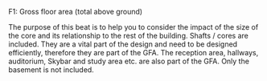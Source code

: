 F1: Gross floor area (total above ground) 

The purpose of this beat is to help you to consider the impact of the size of the core and its relationship to the rest of the building. Shafts / cores are included. They are a vital part of the design and need to be designed efficiently, therefore they are part of the GFA. The reception area, hallways, auditorium, Skybar and study area etc. are also part of the GFA. Only the basement is not included. 
